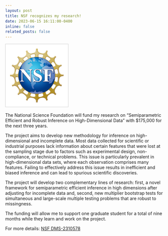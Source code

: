 ```yaml
---
layout: post
title: NSF recognizes my research!
date: 2023-06-15 16:11:00-0400
inline: false
related_posts: false
---
```


<img src="/assets/img/NSF_Official_logo_High_Res_1200ppi-copy.png" 
	 style="object-fit:contain;
            width: 200px;
            height: 200px;
            border: solid 1px #CCC"/>


The National Science Foundation will fund my research on “Semiparametric Efficient and Robust Inference on High-Dimensional Data” with $175,000 for the next three years.

The project aims to develop new methodology for inference on high-dimensional and incomplete data. Most data collected for scientific or industrial purposes lack information about certain features that were lost at the sampling stage due to factors such as experimental design, non-compliance, or technical problems. This issue is particularly prevalent in high-dimensional data sets, where each observation comprises many features. Failing to effectively address this issue results in inefficient and biased inference and can lead to spurious scientific discoveries.

The project will develop two complementary lines of research: first, a novel framework for semiparametric efficient inference in high dimensions after adjusting for incomplete data and, second, new multiplier bootstrap tests for simultaneous and large-scale multiple testing problems that are robust to missingness.

The funding will allow me to support one graduate student for a total of nine months while they learn and work on the project.

For more details: <a href="https://www.nsf.gov/awardsearch/showAward?AWD_ID=2310578&HistoricalAwards=false">NSF DMS-2310578 </a>
